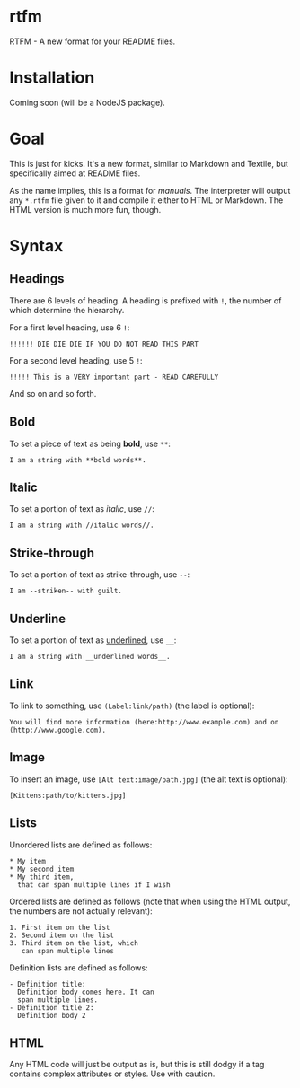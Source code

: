rtfm
====

RTFM - A new format for your README files.

Installation
============

Coming soon (will be a NodeJS package).

Goal
====

This is just for kicks. It's a new format, similar to Markdown and Textile, but specifically aimed at README files.

As the name implies, this is a format for *manuals*. The interpreter will output any `*.rtfm` file given to it and compile it either to HTML or Markdown. The HTML version is much more fun, though.

Syntax
======

Headings
--------

There are 6 levels of heading. A heading is prefixed with `!`, the number of which determine the hierarchy.

For a first level heading, use 6 `!`:

````
!!!!!! DIE DIE DIE IF YOU DO NOT READ THIS PART
````

For a second level heading, use 5 `!`:

````
!!!!! This is a VERY important part - READ CAREFULLY
````

And so on and so forth.

Bold
----

To set a piece of text as being **bold**, use `**`:

````
I am a string with **bold words**.
````

Italic
------

To set a portion of text as *italic*, use `//`:

````
I am a string with //italic words//.
````

Strike-through
--------------

To set a portion of text as <del>strike-through</del>, use `--`:

````
I am --striken-- with guilt.
````

Underline
---------

To set a portion of text as <u>underlined</u>, use `__`:

````
I am a string with __underlined words__.
````

Link
----

To link to something, use `(Label:link/path)` (the label is optional):

````
You will find more information (here:http://www.example.com) and on (http://www.google.com).
````

Image
-----

To insert an image, use `[Alt text:image/path.jpg]` (the alt text is optional):

````
[Kittens:path/to/kittens.jpg]
````

Lists
-----

Unordered lists are defined as follows:

````
* My item
* My second item
* My third item,
  that can span multiple lines if I wish
````

Ordered lists are defined as follows (note that when using the HTML output, the numbers are not actually relevant):

````
1. First item on the list
2. Second item on the list
3. Third item on the list, which
   can span multiple lines
````

Definition lists are defined as follows:

````
- Definition title:
  Definition body comes here. It can
  span multiple lines.
- Definition title 2:
  Definition body 2
````

HTML
----

Any HTML code will just be output as is, but this is still dodgy if a tag contains complex attributes or styles. Use with caution.
